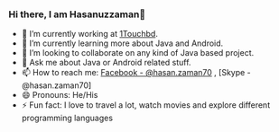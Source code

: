 ### Hi there, I am Hasanuzzaman👋


- 🔭 I’m currently working at [1Touchbd](https://1touchbd.com/).
- 🌱 I’m currently learning more about Java and Android.
- 👯 I’m looking to collaborate on any kind of Java based project.
- 💬 Ask me about Java or Android related stuff.
- 📫 How to reach me: [Facebook - @hasan.zaman70](https://www.facebook.com/hasan.zaman70/) , [Skype - @hasan.zaman70]
- 😄 Pronouns: He/His
- ⚡ Fun fact:  I love to travel a lot, watch movies and explore different programming languages

